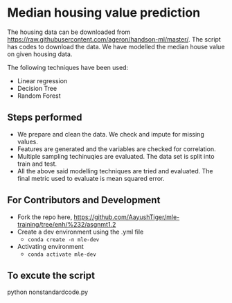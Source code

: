 # Median housing value prediction

The housing data can be downloaded from https://raw.githubusercontent.com/ageron/handson-ml/master/. The script has codes to download the data. We have modelled the median house value on given housing data. 

The following techniques have been used: 

 - Linear regression
 - Decision Tree
 - Random Forest

## Steps performed
 - We prepare and clean the data. We check and impute for missing values.
 - Features are generated and the variables are checked for correlation.
 - Multiple sampling techinuqies are evaluated. The data set is split into train and test.
 - All the above said modelling techniques are tried and evaluated. The final metric used to evaluate is mean squared error.

## For Contributors and Development

* Fork the repo here, https://github.com/AayushTiger/mle-training/tree/enh/%232/asgnmt1.2 
* Create a dev environment using the .yml file
   * `conda create -n mle-dev `
* Activating environment
   * `conda activate mle-dev`
   
## To excute the script
python nonstandardcode.py
